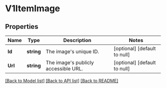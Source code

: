 # V1ItemImage

## Properties
Name | Type | Description | Notes
------------ | ------------- | ------------- | -------------
**Id** | **string** | The image&#x27;s unique ID. | [optional] [default to null]
**Url** | **string** | The image&#x27;s publicly accessible URL. | [optional] [default to null]

[[Back to Model list]](../README.md#documentation-for-models) [[Back to API list]](../README.md#documentation-for-api-endpoints) [[Back to README]](../README.md)

